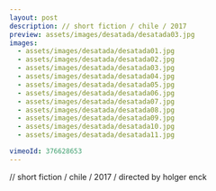 ```yaml
---
layout: post
description: // short fiction / chile / 2017
preview: assets/images/desatada/desatada03.jpg
images:
  - assets/images/desatada/desatada01.jpg
  - assets/images/desatada/desatada02.jpg
  - assets/images/desatada/desatada03.jpg
  - assets/images/desatada/desatada04.jpg
  - assets/images/desatada/desatada05.jpg
  - assets/images/desatada/desatada06.jpg
  - assets/images/desatada/desatada07.jpg
  - assets/images/desatada/desatada08.jpg
  - assets/images/desatada/desatada09.jpg
  - assets/images/desatada/desatada10.jpg
  - assets/images/desatada/desatada11.jpg

vimeoId: 376628653
---
```


// short fiction / chile / 2017
/ directed by holger enck
